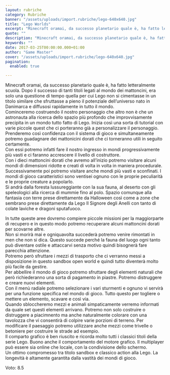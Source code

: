 ```yaml
---
layout: rubriche
category: Rubriche
banner: "/assets/uploads/import.rubriche/lego-640x640.jpg"
title: "Lego Worlds"
excerpt: "Minecraft oramai, da successo planetario quale è, ha fatto letteralmente scuola. Dopo il successo di tanti titoli legati al mondo dei mattoncini, era solo una questione di tempo quella per cui Lego non si cimentasse in un titolo similare che sfruttasse a pieno il potenziale dell’universo nato in Danimarca e diffusosi rapidamente in tutto il [&hellip"
quote: ""
description: "Minecraft oramai, da successo planetario quale è, ha fatto letteralmente scuola. Dopo il successo di tanti titoli legati al mondo dei mattoncini, era solo una questione di tempo quella per cui Lego non si cimentasse in un titolo similare che sfruttasse a pieno il potenziale dell’universo nato in Danimarca e diffusosi rapidamente in tutto il [&hellip"
keywords: ""
date: 2017-03-25T00:00:00.000+01:00
author: "Game Master"
cover: "/assets/uploads/import.rubriche/lego-640x640.jpg"
pagination:
  enabled: true

---
```


  
Minecraft oramai, da successo planetario quale è, ha fatto letteralmente scuola. Dopo il successo di tanti titoli legati al mondo dei mattoncini, era solo una questione di tempo quella per cui Lego non si cimentasse in un titolo similare che sfruttasse a pieno il potenziale dell’universo nato in Danimarca e diffusosi rapidamente in tutto il mondo.  
Cominceremo costruendo il nostro personaggio che altro non è che un astronauta alla ricerca dello spazio più profondo che improvvisamente precipita in un mondo tutto fatto di Lego. Inizia così una sorta di tutorial con varie piccole quest che ci porteranno già a personalizzare il personaggio. Prenderemo così confidenza con il sistema di gioco e simultaneamente potremo guadagnare dei mattonicini dorati che ci torneranno utili in seguito certamente.  
Con essi potremo infatti fare il nostro ingresso in mondi progressivamente più vasti e ci faranno accrescere il livello di costruttore.  
Con i dieci mattoncini dorati che avremo all’inizio potremo visitare alcuni mondi di dimensioni ridotte e creati di volta in volta in maniera procedurale. Successivamente poi potremo visitare anche mondi più vasti e sconfinati. I mondi di gioco caratteristici sono ventisei ognuno con le proprie peculiarità e le proprie creature a popolarlo.  
Si andrà dalla foresta lussureggiante con la sua fauna, al deserto con gli speleologici alla ricerca di mummie fino al polo. Spazio comunque alla fantasia con terre prese direttamente da Halloween così come a zone che sembrano prese direttamente da Lego Il Signore degli Anelli con tanto di colate laviche e dragoni sputafuoco.  
  
In tutte queste aree dovremo compiere piccole missioni per la maggiorparte di recupero e in questo modo potremo recuperare alcuni mattoncini dorati per scovarne altre.  
Non si morirà mai e ogniquavolta succederà potremo venire rimontati in men che non si dica. Questo succede perché la fauna del luogo ogni tanto può diventare ostile e attaccarvi senza motivo quindi bisognerà fare parecchia attenzione.  
Potremo però sfruttare i mezzi di trasporto che ci verranno messi a disposizione in questo sandbox open world e quindi tutto diventerà molto più facile da gestire.  
Per abbellire il mondo di gioco potremo sfruttare degli elementi naturali che però richiederanno una sorta di pagamento in piastre. Potremo distruggere e creare nuovi elementi.  
Con il menù radiale potremo selezionare i vari sturmenti e ognuno vi servirà per una funzione specifica nel mondo di gioco. Tutto questo per togliere o mettere un elemento, scavare e così via.  
Quando sbloccheremo mezzi e animali simpaticamente verremo informati da quale set questi elementi arrivano. Potremo non solo costruire o distruggere a piacimnento ma anche naturalmente colorare con una tavolozza che vi consentirà di colpire varie porzioni di terreno. Per modificare il paesaggio potremo utilizzare anche mezzi come trivelle o betoniere per costruire le strade ad esempio.  
Il comparto grafico è ben riuscito e ricorda molto tutti i classici titoli della serie Lego. Buono anche il comportamento del motore grafico. Il multiplayer può essere sia online che locale, con la condivisione dello schermo.  
Un ottimo compromesso tra titolo sandbox e classico action alla Lego. La longevità è altamente garantita dalla vastità dei mondi di gioco.

Voto: 8.5